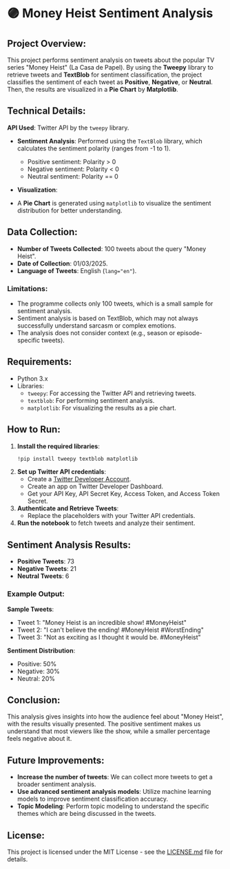 # 🟣 Money Heist Sentiment Analysis

## Project Overview:
This project performs sentiment analysis on tweets about the popular TV series "Money Heist" (La Casa de Papel). By using the **Tweepy** library to retrieve tweets and **TextBlob** for sentiment classification, the project classifies the sentiment of each tweet as **Positive**, **Negative**, or **Neutral**. Then, the results are visualized in a **Pie Chart** by **Matplotlib**.

## Technical Details:
 **API Used**: Twitter API by the `tweepy` library.
- **Sentiment Analysis**: Performed using the `TextBlob` library, which calculates the sentiment polarity (ranges from -1 to 1).
    - Positive sentiment: Polarity > 0
    - Negative sentiment: Polarity < 0
    - Neutral sentiment: Polarity == 0
  
- **Visualization**:
- A **Pie Chart** is generated using `matplotlib` to visualize the sentiment distribution for better understanding.

## Data Collection:
- **Number of Tweets Collected**: 100 tweets about the query "Money Heist".
- **Date of Collection**: 01/03/2025.
- **Language of Tweets**: English (`lang="en"`).
  
### Limitations:
- The programme collects only 100 tweets, which is a small sample for sentiment analysis.
- Sentiment analysis is based on TextBlob, which may not always successfully understand sarcasm or complex emotions.
- The analysis does not consider context (e.g., season or episode-specific tweets).

## Requirements:
- Python 3.x
- Libraries:
  - `tweepy`: For accessing the Twitter API and retrieving tweets.
  - `textblob`: For performing sentiment analysis.
  - `matplotlib`: For visualizing the results as a pie chart.

## How to Run:
1. **Install the required libraries**:
    ```bash
    !pip install tweepy textblob matplotlib
    ```
2. **Set up Twitter API credentials**:
   - Create a [Twitter Developer Account](https://developer.twitter.com/en/apps).
   - Create an app on Twitter Developer Dashboard.
   - Get your API Key, API Secret Key, Access Token, and Access Token Secret.
3. **Authenticate and Retrieve Tweets**:
   - Replace the placeholders with your Twitter API credentials.
4. **Run the notebook** to fetch tweets and analyze their sentiment.

## Sentiment Analysis Results:
- **Positive Tweets**: 73
- **Negative Tweets**: 21
- **Neutral Tweets**: 6

### Example Output:

**Sample Tweets**:
- Tweet 1: "Money Heist is an incredible show! #MoneyHeist"
- Tweet 2: "I can't believe the ending! #MoneyHeist #WorstEnding"
- Tweet 3: "Not as exciting as I thought it would be. #MoneyHeist"

**Sentiment Distribution**:
- Positive: 50%
- Negative: 30%
- Neutral: 20%


## Conclusion:
This analysis gives insights into how the audience feel about "Money Heist", with the results visually presented. The positive sentiment makes us understand that most viewers like the show, while a smaller percentage feels negative about it.

## Future Improvements:
- **Increase the number of tweets**: We can collect more tweets to get a broader sentiment analysis.
- **Use advanced sentiment analysis models**: Utilize machine learning models to improve sentiment classification accuracy.
- **Topic Modeling**: Perform topic modeling to understand the specific themes which are being discussed in the tweets.

## License:
This project is licensed under the MIT License - see the [LICENSE.md](LICENSE.md) file for details.


